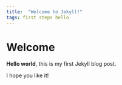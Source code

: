 ```yaml
---
title:  "Welcome to Jekyll!"
tags: first steps hello
---
```


# Welcome

**Hello world**, this is my first Jekyll blog post.

I hope you like it!
